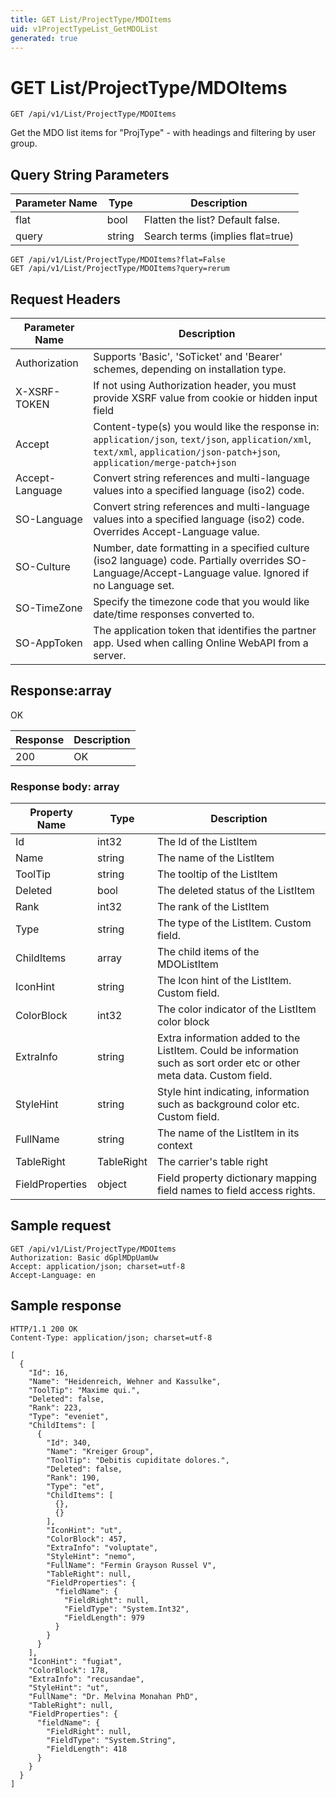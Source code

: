 ```yaml
---
title: GET List/ProjectType/MDOItems
uid: v1ProjectTypeList_GetMDOList
generated: true
---
```


# GET List/ProjectType/MDOItems

```http
GET /api/v1/List/ProjectType/MDOItems
```

Get the MDO list items for "ProjType" - with headings and filtering by user group.







## Query String Parameters

| Parameter Name | Type |  Description |
|----------------|------|--------------|
| flat | bool |  Flatten the list? Default false. |
| query | string |  Search terms (implies flat=true) |

```http
GET /api/v1/List/ProjectType/MDOItems?flat=False
GET /api/v1/List/ProjectType/MDOItems?query=rerum
```


## Request Headers

| Parameter Name | Description |
|----------------|-------------|
| Authorization  | Supports 'Basic', 'SoTicket' and 'Bearer' schemes, depending on installation type. |
| X-XSRF-TOKEN   | If not using Authorization header, you must provide XSRF value from cookie or hidden input field |
| Accept         | Content-type(s) you would like the response in: `application/json`, `text/json`, `application/xml`, `text/xml`, `application/json-patch+json`, `application/merge-patch+json` |
| Accept-Language | Convert string references and multi-language values into a specified language (iso2) code. |
| SO-Language | Convert string references and multi-language values into a specified language (iso2) code. Overrides Accept-Language value. |
| SO-Culture | Number, date formatting in a specified culture (iso2 language) code. Partially overrides SO-Language/Accept-Language value. Ignored if no Language set. |
| SO-TimeZone | Specify the timezone code that you would like date/time responses converted to. |
| SO-AppToken | The application token that identifies the partner app. Used when calling Online WebAPI from a server. |


## Response:array

OK

| Response | Description |
|----------------|-------------|
| 200 | OK |

### Response body: array

| Property Name | Type |  Description |
|----------------|------|--------------|
| Id | int32 | The Id of the ListItem |
| Name | string | The name of the ListItem |
| ToolTip | string | The tooltip of the ListItem |
| Deleted | bool | The deleted status of the ListItem |
| Rank | int32 | The rank of the ListItem |
| Type | string | The type of the ListItem. Custom field. |
| ChildItems | array | The child items of the MDOListItem |
| IconHint | string | The Icon hint of the ListItem. Custom field. |
| ColorBlock | int32 | The color indicator of the ListItem color block |
| ExtraInfo | string | Extra information added to the ListItem. Could be information such as sort order etc or other meta data. Custom field. |
| StyleHint | string | Style hint indicating, information such as background color etc. Custom field. |
| FullName | string | The name of the ListItem in its context |
| TableRight | TableRight | The carrier's table right |
| FieldProperties | object | Field property dictionary mapping field names to field access rights. |

## Sample request

```http!
GET /api/v1/List/ProjectType/MDOItems
Authorization: Basic dGplMDpUamUw
Accept: application/json; charset=utf-8
Accept-Language: en
```

## Sample response

```http_
HTTP/1.1 200 OK
Content-Type: application/json; charset=utf-8

[
  {
    "Id": 16,
    "Name": "Heidenreich, Wehner and Kassulke",
    "ToolTip": "Maxime qui.",
    "Deleted": false,
    "Rank": 223,
    "Type": "eveniet",
    "ChildItems": [
      {
        "Id": 340,
        "Name": "Kreiger Group",
        "ToolTip": "Debitis cupiditate dolores.",
        "Deleted": false,
        "Rank": 190,
        "Type": "et",
        "ChildItems": [
          {},
          {}
        ],
        "IconHint": "ut",
        "ColorBlock": 457,
        "ExtraInfo": "voluptate",
        "StyleHint": "nemo",
        "FullName": "Fermin Grayson Russel V",
        "TableRight": null,
        "FieldProperties": {
          "fieldName": {
            "FieldRight": null,
            "FieldType": "System.Int32",
            "FieldLength": 979
          }
        }
      }
    ],
    "IconHint": "fugiat",
    "ColorBlock": 178,
    "ExtraInfo": "recusandae",
    "StyleHint": "ut",
    "FullName": "Dr. Melvina Monahan PhD",
    "TableRight": null,
    "FieldProperties": {
      "fieldName": {
        "FieldRight": null,
        "FieldType": "System.String",
        "FieldLength": 418
      }
    }
  }
]
```